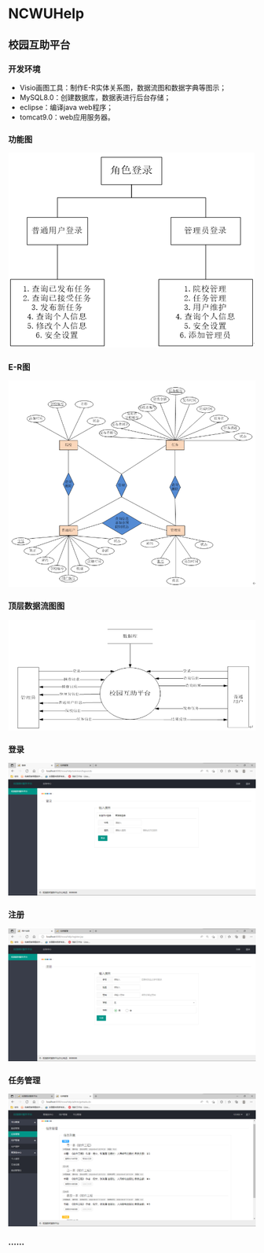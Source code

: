 # NCWUHelp
## 校园互助平台
### 开发环境
* Visio画图工具：制作E-R实体关系图，数据流图和数据字典等图示；
* MySQL8.0：创建数据库，数据表进行后台存储；
* eclipse：编译java web程序；
* tomcat9.0：web应用服务器。
### 功能图
![](./1.png)
### E-R图
![](./2.png)
### 顶层数据流图图
![](./3.png)
### 登录
![](./4.png)
### 注册
![](./5.png)
### 任务管理
![](./6.png)
### ······

